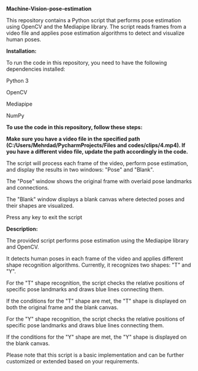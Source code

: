 **Machine-Vision-pose-estimation**


This repository contains a Python script that performs pose estimation using OpenCV and the Mediapipe library. The script reads frames from a video file and applies pose estimation algorithms to detect and visualize human poses.

**Installation:**

To run the code in this repository, you need to have the following dependencies installed:


Python 3

OpenCV

Mediapipe

NumPy



**To use the code in this repository, follow these steps:**


**Make sure you have a video file in the specified path (C:/Users/Mehrdad/PycharmProjects/Files and codes/clips/4.mp4). If you have a different video file, update the path accordingly in the code.**


The script will process each frame of the video, perform pose estimation, and display the results in two windows: "Pose" and "Blank".

The "Pose" window shows the original frame with overlaid pose landmarks and connections.

The "Blank" window displays a blank canvas where detected poses and their shapes are visualized.

Press any key to exit the script

**Description:**

The provided script performs pose estimation using the Mediapipe library and OpenCV. 

It detects human poses in each frame of the video and applies different shape recognition algorithms. Currently, it recognizes two shapes: "T" and "Y".

For the "T" shape recognition, the script checks the relative positions of specific pose landmarks and draws blue lines connecting them.

If the conditions for the "T" shape are met, the "T" shape is displayed on both the original frame and the blank canvas.

For the "Y" shape recognition, the script checks the relative positions of specific pose landmarks and draws blue lines connecting them.

If the conditions for the "Y" shape are met, the "Y" shape is displayed on the blank canvas.

Please note that this script is a basic implementation and can be further customized or extended based on your requirements.


